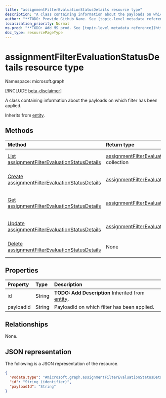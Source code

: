 ```yaml
---
title: "assignmentFilterEvaluationStatusDetails resource type"
description: "A class containing information about the payloads on which filter has been applied."
author: "**TODO: Provide Github Name. See [topic-level metadata reference](https://msgo.azurewebsites.net/add/document/guidelines/metadata.html#topic-level-metadata)**"
localization_priority: Normal
ms.prod: "**TODO: Add MS prod. See [topic-level metadata reference](https://msgo.azurewebsites.net/add/document/guidelines/metadata.html#topic-level-metadata)**"
doc_type: resourcePageType
---
```


# assignmentFilterEvaluationStatusDetails resource type

Namespace: microsoft.graph

[!INCLUDE [beta-disclaimer](../../includes/beta-disclaimer.md)]

A class containing information about the payloads on which filter has been applied.


Inherits from [entity](../resources/entity.md).

## Methods
|Method|Return type|Description|
|:---|:---|:---|
|[List assignmentFilterEvaluationStatusDetails](../api/assignmentfilterevaluationstatusdetails-list.md)|[assignmentFilterEvaluationStatusDetails](../resources/assignmentfilterevaluationstatusdetails.md) collection|Get a list of the [assignmentFilterEvaluationStatusDetails](../resources/assignmentfilterevaluationstatusdetails.md) objects and their properties.|
|[Create assignmentFilterEvaluationStatusDetails](../api/assignmentfilterevaluationstatusdetails-create.md)|[assignmentFilterEvaluationStatusDetails](../resources/assignmentfilterevaluationstatusdetails.md)|Create a new [assignmentFilterEvaluationStatusDetails](../resources/assignmentfilterevaluationstatusdetails.md) object.|
|[Get assignmentFilterEvaluationStatusDetails](../api/assignmentfilterevaluationstatusdetails-get.md)|[assignmentFilterEvaluationStatusDetails](../resources/assignmentfilterevaluationstatusdetails.md)|Read the properties and relationships of an [assignmentFilterEvaluationStatusDetails](../resources/assignmentfilterevaluationstatusdetails.md) object.|
|[Update assignmentFilterEvaluationStatusDetails](../api/assignmentfilterevaluationstatusdetails-update.md)|[assignmentFilterEvaluationStatusDetails](../resources/assignmentfilterevaluationstatusdetails.md)|Update the properties of an [assignmentFilterEvaluationStatusDetails](../resources/assignmentfilterevaluationstatusdetails.md) object.|
|[Delete assignmentFilterEvaluationStatusDetails](../api/assignmentfilterevaluationstatusdetails-delete.md)|None|Deletes an [assignmentFilterEvaluationStatusDetails](../resources/assignmentfilterevaluationstatusdetails.md) object.|

## Properties
|Property|Type|Description|
|:---|:---|:---|
|id|String|**TODO: Add Description** Inherited from [entity](../resources/entity.md).|
|payloadId|String|PayloadId on which filter has been applied.|

## Relationships
None.

## JSON representation
The following is a JSON representation of the resource.
<!-- {
  "blockType": "resource",
  "keyProperty": "id",
  "@odata.type": "microsoft.graph.assignmentFilterEvaluationStatusDetails",
  "baseType": "microsoft.graph.entity",
  "openType": false
}
-->
``` json
{
  "@odata.type": "#microsoft.graph.assignmentFilterEvaluationStatusDetails",
  "id": "String (identifier)",
  "payloadId": "String"
}
```


